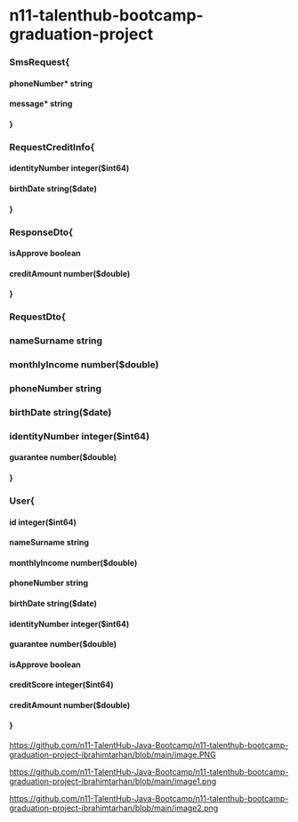 # n11-talenthub-bootcamp-graduation-project
### SmsRequest{
#### phoneNumber*	string
#### message*	string
#### }
### RequestCreditInfo{
#### identityNumber	integer($int64)
#### birthDate	string($date)
#### }
### ResponseDto{
#### isApprove	boolean
#### creditAmount	number($double)
#### }
### RequestDto{
### nameSurname	string
### monthlyIncome	number($double)
### phoneNumber	string
### birthDate	string($date)
### identityNumber	integer($int64)
#### guarantee	number($double)
#### }
### User{
#### id	integer($int64)
#### nameSurname	string
#### monthlyIncome	number($double)
#### phoneNumber	string
#### birthDate	string($date)
#### identityNumber	integer($int64)
#### guarantee	number($double)
#### isApprove	boolean
#### creditScore	integer($int64)
#### creditAmount	number($double)
#### }
https://github.com/n11-TalentHub-Java-Bootcamp/n11-talenthub-bootcamp-graduation-project-ibrahimtarhan/blob/main/image.PNG

https://github.com/n11-TalentHub-Java-Bootcamp/n11-talenthub-bootcamp-graduation-project-ibrahimtarhan/blob/main/image1.png

https://github.com/n11-TalentHub-Java-Bootcamp/n11-talenthub-bootcamp-graduation-project-ibrahimtarhan/blob/main/image2.png
